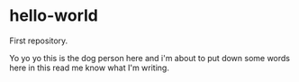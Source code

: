 # hello-world
First repository.


Yo yo yo this is the dog person here and i'm about to put down some words here in this read me know what I'm writing.
